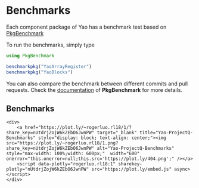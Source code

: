 # Benchmarks

Each component package of Yao has a benchmark test based on [PkgBenchmark](https://github.com/JuliaCI/PkgBenchmark.jl)

To run the benchmarks, simply type

```julia
using PkgBenchmark

benchmarkpkg("YaoArrayRegister")
benchmarkpkg("YaoBlocks")
```

You can also compare the benchmark between different commits and pull requests. Check the [documentation](https://juliaci.github.io/PkgBenchmark.jl/stable/index.html) of **PkgBenchmark** for more details.

## Benchmarks

```@raw html
<div>
    <a href="https://plot.ly/~rogerluo.rl18/1/?share_key=nUtdrjZojW6kZEbO6JwnPW" target="_blank" title="Yao-ProjectQ-Benchmarks" style="display: block; text-align: center;"><img src="https://plot.ly/~rogerluo.rl18/1.png?share_key=nUtdrjZojW6kZEbO6JwnPW" alt="Yao-ProjectQ-Benchmarks" style="max-width: 100%;width: 600px;"  width="600" onerror="this.onerror=null;this.src='https://plot.ly/404.png';" /></a>
    <script data-plotly="rogerluo.rl18:1" sharekey-plotly="nUtdrjZojW6kZEbO6JwnPW" src="https://plot.ly/embed.js" async></script>
</div>
```